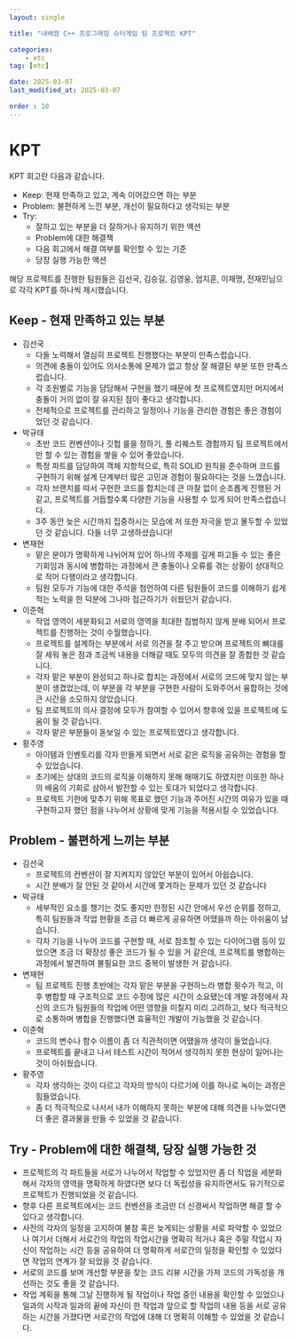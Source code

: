 ```yaml
---
layout: single

title: "내배캠 C++ 프로그래밍 슈터게임 팀 프로젝트 KPT"

categories:
    - etc
tag: [etc]

date: 2025-03-07
last_modified_at: 2025-03-07

order : 10
---
```


# KPT

KPT 회고란 다음과 같습니다.

+ Keep: 현재 만족하고 있고, 계속 이어갔으면 하는 부분
+ Problem: 불편하게 느낀 부분, 개선이 필요하다고 생각되는 부분
+ Try:
    - 잘하고 있는 부분을 더 잘하거나 유지하기 위한 액션
    - Problem에 대한 해결책
    - 다음 회고에서 해결 여부를 확인할 수 있는 기준
    - 당장 실행 가능한 액션

해당 프로젝트를 진행한 팀원들은 김선국, 김승길, 김영웅, 엄지훈, 이재명, 전재민님으로 각각 KPT를 하나씩 제시했습니다.

## Keep - 현재 만족하고 있는 부분

- 김선국
    - 다들 노력해서 열심히 프로젝트 진행했다는 부분이 만족스럽습니다.
    - 의견에 충돌이 있어도 의사소통에 문제가 없고 항상 잘 해결된 부분 또한 만족스럽습니다.
    - 각 조원별로 기능을 담당해서 구현을 했기 때문에 첫 프로젝트였지만 머지에서 충돌이 거의 없이 잘 유지된 점이 좋다고 생각합니다.
    - 전체적으로 프로젝트를 관리하고 일정이나 기능을 관리한 경험은 좋은 경험이었던 것 같습니다.
- 박규태
    - 초반 코드 컨벤션이나 깃헙 룰을 정하기, 풀 리퀘스트 경험까지 팀 프로젝트에서만 할 수 있는 경험을 쌓을 수 있어 좋았습니다.
    - 특정 파트를 담당하여 객체 지항적으로, 특히 SOLID 원칙을 준수하며 코드를 구현하기 위해 설계 단계부터 많은 고민과 경험이 필요하다는 것을 느꼈습니다.
    - 각자 브랜치를 따서 구현한 코드를 합치는데 큰 마찰 없이 순조롭게 진행된 거 같고, 프로젝트를 거듭할수록 다양한 기능을 사용할 수 있게 되어 만족스럽습니다.
    - 3주 동안 늦은 시간까지 집중하시는 모습에 저 또한 자극을 받고 몰두할 수 있었던 것 같습니다. 다들 너무 고생하셨습니다!
- 변재현
    - 맡은 분야가 명확하게 나뉘어져 있어 하나의 주제를 깊게 파고들 수 있는 좋은 기회임과 동시에 병합하는 과정에서 큰 충돌이나 오류를 겪는 상황이 상대적으로 적어 다행이라고 생각합니다.
    - 팀원 모두가 기능에 대한 주석을 첨언하여 다른 팀원들이 코드를 이해하기 쉽게 적는 노력을 한 덕분에 그나마 접근하기가 쉬웠던거 같습니다.
- 이준혁
    - 작업 영역이 세분화되고 서로의 영역을 최대한 침범하지 않게 분배 되어서 프로젝트를 진행하는 것이 수월했습니다.
    - 프로젝트를 설계하는 부분에서 서로 의견을 잘 주고 받으며 프로젝트의 뼈대를 잘 세워 놓은 점과 조금씩 내용을 더해갈 때도 모두의 의견을 잘 종합한 것 같습니다.
    - 각자 맡은 부분이 완성되고 하나로 합치는 과정에서 서로의 코드에 맞지 않는 부분이 생겼었는데, 이 부분을 각 부분을 구현한 사람이 도와주어서 융합하는 것에 큰 시간을 소모하지 않았습니다.
    - 팀 프로젝트의 의사 결정에 모두가 참여할 수 있어서 향후에 있을 프로젝트에 도움이 될 것 같습니다.
    - 각자 맡은 부분들이 돋보일 수 있는 프로젝트였다고 생각합니다.
- 황주영
    - 아이템과 인벤토리를 각자 만들게 되면서 서로 같은 로직을 공유하는 경험을 할 수 있었습니다.
    - 초기에는 상대의 코드의 로직을 이해하지 못해 해매기도 하였지만 이또한 하나의 배움의 기회로 삼아서 발전할 수 있는 토대가 되었다고 생각합니다.
    - 프로젝트 기한에 맞추기 위해 목표로 했던 기능과 주어진 시간의 여유가 있을 때 구현하고자 했던 점을 나누어서 상황에 맞게 기능을 적용시킬 수 있었습니다.

## Problem - 불편하게 느끼는 부분

- 김선국
    - 프로젝트의 컨벤션이 잘 지켜지지 않았던 부분이 있어서 아쉽습니다.
    - 시간 분배가 잘 안된 것 같아서 시간에 쫓겨하는 문제가 있던 것 같습니다
- 박규태
    - 세부적인 요소를 챙기는 것도 좋지만 한정된 시간 안에서 우선 순위를 정하고, 특히 팀원들과 작업 현황을 조금 더 빠르게 공유하면 어땠을까 하는 아쉬움이 남습니다.
    - 각자 기능을 나누어 코드를 구현할 때, 서로 참조할 수 있는 다이어그램 등이 있었으면 조금 더 확장성 좋은 코드가 될 수 있을 거 같은데, 프로젝트를 병합하는 과정에서 발견하여 불필요한 코드 중복이 발생한 거 같습니다.
- 변재현
    - 팀 프로젝트 진행 초반에는 각자 맡은 부분을 구현하느라 병합 횟수가 적고, 이후 병합할 때 구조적으로 코드 수정에 많은 시간이 소요됐는데 개발 과정에서 자신의 코드가 팀원들의 작업에 어떤 영향을 미칠지 미리 고려하고, 보다 적극적으로 소통하며 병합을 진행했다면 효율적인 개발이 가능했을 것 같습니다.
- 이준혁
    - 코드의 변수나 함수 이름이 좀 더 직관적이면 어땠을까 생각이 들었습니다.
    - 프로젝트를 끝내고 나서 테스트 시간이 적어서 생각하지 못한 현상이 일어나는 것이 아쉬웠습니다.
- 황주영
    - 각자 생각하는 것이 다르고 각자의 방식이 다르기에 이를 하나로 녹이는 과정은 힘들었습니다.
    - 좀 더 적극적으로 나서서 내가 이해하지 못하는 부분에 대해 의견을 나누었다면 더 좋은 결과물을 만들 수 있었을 것 같습니다.

## Try - Problem에 대한 해결책, 당장 실행 가능한 것

- 프로젝트의 각 파트들을 서로가 나누어서 작업할 수 있었지만 좀 더 작업을 세분화해서 각자의 영역을 명확하게 하였다면 보다 더 독립성을 유지하면서도 유기적으로 프로젝트가 진행되었을 것 같습니다.
- 향후 다른 프로젝트에서는 코드 컨벤션을 조금만 더 신경써서 작업하면 해결 할 수 있다고 생각합니다.
- 사전의 각자의 일정을 고지하여 불참 혹은 늦게되는 상황을 서로 파악할 수 있었으나 여기서 더해서 서로간의 작업의 작업시간을 명확히 적거나 혹은 주말 작업시 자신이 작업하는 시간 등을 공유하여 더 명확하게 서로간의 일정을 확인할 수 있었다면 작업의 연계가 잘 되었을 것 같습니다.
- 서로의 코드를 보며 개선할 부분을 찾는 코드 리뷰 시간을 가져 코드의 가독성을 개선하는 것도 좋을 것 같습니다.
- 작업 계획을 통해 그날 진행하게 될 작업이나 작업 중인 내용을 확인할 수 있었으나 일과의 시작과 일과의 끝에 자신이 한 작업과 앞으로 할 작업의 내용 등을 서로 공유하는 시간을 가졌다면 서로간의 작업에 대해 더 명확히 이해할 수 있었을 것 같습니다.